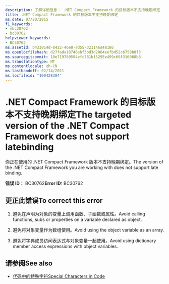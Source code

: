 ```yaml
---
description: 了解详细信息： .NET Compact Framework 的目标版本不支持晚期绑定
title: .NET Compact Framework 的目标版本不支持晚期绑定
ms.date: 07/20/2015
f1_keywords:
- vbc30762
- bc30762
helpviewer_keywords:
- BC30762
ms.assetid: b433014d-8422-46e8-ad55-321146a48186
ms.openlocfilehash: d27fada18746ebf3bd3d2064eefbd52c6758b8f3
ms.sourcegitcommit: 10e719780594efc781b15295e499c66f316068b8
ms.translationtype: MT
ms.contentlocale: zh-CN
ms.lasthandoff: 02/14/2021
ms.locfileid: "100428384"
---
```

# <a name="the-targeted-version-of-the-net-compact-framework-does-not-support-latebinding"></a><span data-ttu-id="6bae7-103">.NET Compact Framework 的目标版本不支持晚期绑定</span><span class="sxs-lookup"><span data-stu-id="6bae7-103">The targeted version of the .NET Compact Framework does not support latebinding</span></span>

<span data-ttu-id="6bae7-104">你正在使用的 .NET Compact Framework 版本不支持晚期绑定。</span><span class="sxs-lookup"><span data-stu-id="6bae7-104">The version of the .NET Compact Framework you are working with does not support late binding.</span></span>  
  
 <span data-ttu-id="6bae7-105">**错误 ID：** BC30762</span><span class="sxs-lookup"><span data-stu-id="6bae7-105">**Error ID:** BC30762</span></span>  
  
## <a name="to-correct-this-error"></a><span data-ttu-id="6bae7-106">更正此错误</span><span class="sxs-lookup"><span data-stu-id="6bae7-106">To correct this error</span></span>  
  
1. <span data-ttu-id="6bae7-107">避免在声明为对象的变量上调用函数、子函数或属性。</span><span class="sxs-lookup"><span data-stu-id="6bae7-107">Avoid calling functions, subs or properties on a variable declared as object.</span></span>  
  
2. <span data-ttu-id="6bae7-108">避免将对象变量作为数组使用。</span><span class="sxs-lookup"><span data-stu-id="6bae7-108">Avoid using the object variable as an array.</span></span>  
  
3. <span data-ttu-id="6bae7-109">避免将字典成员访问表达式与对象变量一起使用。</span><span class="sxs-lookup"><span data-stu-id="6bae7-109">Avoid using dictionary member access expressions with object variables.</span></span>  
  
## <a name="see-also"></a><span data-ttu-id="6bae7-110">请参阅</span><span class="sxs-lookup"><span data-stu-id="6bae7-110">See also</span></span>

- [<span data-ttu-id="6bae7-111">代码中的特殊字符</span><span class="sxs-lookup"><span data-stu-id="6bae7-111">Special Characters in Code</span></span>](../programming-guide/program-structure/special-characters-in-code.md)
